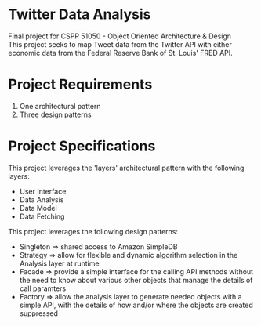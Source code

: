 Twitter Data Analysis
===========

Final project for CSPP 51050 - Object Oriented Architecture & Design  
This project seeks to map Tweet data from the Twitter API with either economic data from the Federal Reserve Bank of St. Louis' FRED API.


Project Requirements
===========
1. One architectural pattern
2. Three design patterns


Project Specifications
===========
This project leverages the 'layers' architectural pattern with the following layers:  
+ User Interface
+ Data Analysis
+ Data Model
+ Data Fetching


This project leverages the following design patterns:  
+ Singleton => shared access to Amazon SimpleDB
+ Strategy => allow for flexible and dynamic algorithm selection in the Analysis layer at runtime
+ Facade => provide a simple interface for the calling API methods without the need to know about various other objects that manage the details of call paramters
+ Factory => allow the analysis layer to generate needed objects with a simple API, with the details of how and/or where the objects are created suppressed